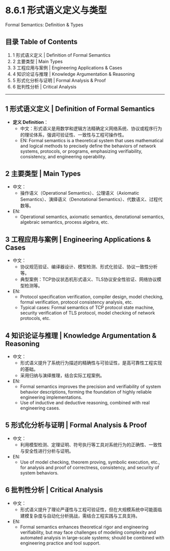 # 8.6.1 形式语义定义与类型

Formal Semantics: Definition & Types

## 目录 Table of Contents

1. 1 形式语义定义 | Definition of Formal Semantics
2. 2 主要类型 | Main Types
3. 3 工程应用与案例 | Engineering Applications & Cases
4. 4 知识论证与推理 | Knowledge Argumentation & Reasoning
5. 5 形式化分析与证明 | Formal Analysis & Proof
6. 6 批判性分析 | Critical Analysis

---

## 1 形式语义定义 | Definition of Formal Semantics

- **定义 Definition**：
  - 中文：形式语义是用数学和逻辑方法精确定义网络系统、协议或程序行为的理论体系，强调可验证性、一致性与工程可操作性。
  - EN: Formal semantics is a theoretical system that uses mathematical and logical methods to precisely define the behaviors of network systems, protocols, or programs, emphasizing verifiability, consistency, and engineering operability.

## 2 主要类型 | Main Types

- 中文：
  - 操作语义（Operational Semantics）、公理语义（Axiomatic Semantics）、演绎语义（Denotational Semantics）、代数语义、过程代数等。
- EN:
  - Operational semantics, axiomatic semantics, denotational semantics, algebraic semantics, process algebra, etc.

## 3 工程应用与案例 | Engineering Applications & Cases

- 中文：
  - 协议规范验证、编译器设计、模型检测、形式化验证、协议一致性分析等。
  - 典型案例：TCP协议状态机形式语义、TLS协议安全性验证、网络协议模型检测等。
- EN:
  - Protocol specification verification, compiler design, model checking, formal verification, protocol consistency analysis, etc.
  - Typical cases: Formal semantics of TCP protocol state machine, security verification of TLS protocol, model checking of network protocols, etc.

## 4 知识论证与推理 | Knowledge Argumentation & Reasoning

- 中文：
  - 形式语义提升了系统行为描述的精确性与可验证性，是高可靠性工程实现的基础。
  - 采用归纳与演绎推理，结合实际工程案例。
- EN:
  - Formal semantics improves the precision and verifiability of system behavior descriptions, forming the foundation of highly reliable engineering implementations.
  - Use of inductive and deductive reasoning, combined with real engineering cases.

## 5 形式化分析与证明 | Formal Analysis & Proof

- 中文：
  - 利用模型检测、定理证明、符号执行等工具对系统行为的正确性、一致性与安全性进行分析与证明。
- EN:
  - Use of model checking, theorem proving, symbolic execution, etc., for analysis and proof of correctness, consistency, and security of system behaviors.

## 6 批判性分析 | Critical Analysis

- 中文：
  - 形式语义提升了理论严谨性与工程可验证性，但在大规模系统中可能面临建模复杂度与自动化分析挑战，需结合工程实践与工具支持。
- EN:
  - Formal semantics enhances theoretical rigor and engineering verifiability, but may face challenges of modeling complexity and automated analysis in large-scale systems; should be combined with engineering practice and tool support.

